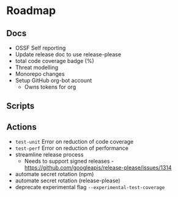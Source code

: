 # Roadmap

## Docs

- OSSF Self reporting
- Update release doc to use release-please
- total code coverage badge (%)
- Threat modelling
- Monorepo changes
- Setup GitHub org-bot account
  - Owns tokens for org

## Scripts

## Actions

- `test-unit` Error on reduction of code coverage
- `test-perf` Error on reduction of performance
- streamline release process
  - Needs to support signed releases - https://github.com/googleapis/release-please/issues/1314
- automate secret rotation (npm)
- automate secret rotation (release-please)
- deprecate experimental flag `--experimental-test-coverage`
